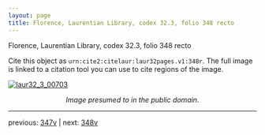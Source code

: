 ```yaml
---
layout: page
title: Florence, Laurentian Library, codex 32.3, folio 348 recto
---
```


Florence, Laurentian Library, codex 32.3, folio 348 recto

Cite this object as `urn:cite2:citelaur:laur32pages.v1:348r`.  The full image is linked to a citation tool you can use to cite regions of the image.

[![laur32_3_00703](http://www.homermultitext.org/iipsrv?IIIF=/project/homer/pyramidal/deepzoom/citelaur/laur32imgs/v1/laur32_3_00703.tif/full/800,/0/default.jpg)](http://www.homermultitext.org/ict2/?urn=urn:cite2:citelaur:laur32imgs.v1:laur32_3_00703) 

<p style="text-align: center; font-style: italic;">Image presumed to in the public domain.</p>

---

previous: [347v](../347v/) | next: [348v](../348v/)